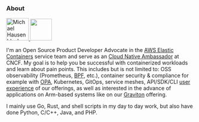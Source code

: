 ### About

<a href="https://dev.to/mhausenblas">
  <img src="https://d2fltix0v2e0sb.cloudfront.net/dev-badge.svg" alt="Michael Hausenblas's DEV Profile" height="60">
</a> 
<a href="https://stackoverflow.com/users/396567/michael-hausenblas"><img src="https://stackoverflow.com/users/flair/396567.png" height="58"></a>

I'm an Open Source Product Developer Advocate in the [AWS Elastic Containers](https://aws.amazon.com/containers/) service team and serve as an [Cloud Native Ambassador](https://www.cncf.io/people/ambassadors/) at CNCF. My goal is to help you be successful with containerized workloads and learn about pain points. This includes but is not limited to: OSS observability (Prometheus, [BPF](https://ebpf.io/), etc.), container security & compliance for example with [OPA](https://www.openpolicyagent.org/), Kubernetes, GitOps, service meshes, API/SDK/CLI [user experience](https://ux.aws-cloud.dev/) of our offerings, as well as interested in the advance of applications on Arm-based systems like on our [Graviton](https://aws.amazon.com/ec2/graviton/) offering.

I mainly use Go, Rust, and shell scripts in my day to day work, but also have done Python, C/C++, Java, and PHP.


